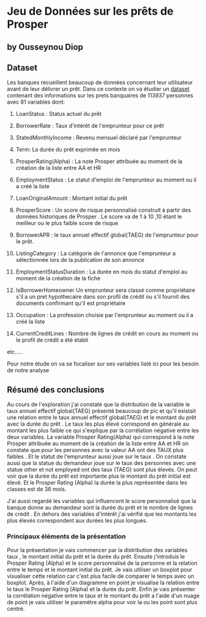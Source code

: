 # Jeu de Données sur les prêts de Prosper
## by Ousseynou Diop


## Dataset
Les banques recueillent beaucoup de données concernant leur utilisateur avant de leur délivrer un prêt.
Dans ce contexte on va étudier un [dataset](https://www.google.com/url?q=https://www.google.com/url?q%3Dhttps://s3.amazonaws.com/udacity-hosted-downloads/ud651/prosperLoanData.csv%26amp;sa%3DD%26amp;ust%3D1581581520570000&sa=D&source=editors&ust=1659905511742826&usg=AOvVaw3ThKJ5Dc5EHpAfo4vO9yGa) contenant des informations sur les prets banquaires de 113937 personnes avec 81 variables dont:
1. LoanStatus : Status actuel du prêt
2. BorrowerRate : Taux d'intérêt de l'emprunteur pour ce prêt 
3. StatedMonthlyIncome : Revenu mensuel déclaré par l'emprunteur
4. Term: La durée du prêt exprimée en mois 
5. ProsperRating(Alpha) : La note Prosper attribuée au moment de la création de la liste entre AA et HR
6. EmploymentStatus : Le statut d'emploi de l'emprunteur au moment ou il a créé la liste
7. LoanOriginalAmount : Montant initial du prêt

8. ProsperScore : Un score de risque personnalisé construit à partir des données historiques de Prosper . Le score va de 1 à 10 ,10  étant le meilleur ou le plus faible score de risque
9. BorrowerAPR : le taux annuel effectif global(TAEG) de l'emprunteur pour le prêt. 
10. ListingCategory : La catégorie de l'annonce que l'emprunteur a sélectionnée lors de la publication de son annonce 
11. EmploymentStatusDuration : La durée en mois du statut d'emploi au moment de la création de la fiche  
12. IsBorrowerHomeowner Un emprunteur sera classé comme propriétaire s'il a un pret hypothecaire dans son profil de crédit ou s'il fournit des documents confirmant qu'il est propriétaire
13. Occupation : La profession choisie par l'emprunteur au moment ou il a créé la liste
14. CurrentCreditLines : Nombre de lignes de crédit en cours au moment ou le profil de crédit a été établi

etc..... 

Pour notre étude on va se focaliser sur ses variables listé ici pour les besoin de notre analyse



## Résumé des conclusions

Au cours de l'exploration j'ai constaté que la distribution de la variable le taux annuel effectif global(TAEG) présenté beaucoup de pic et qu'il existait une relation entre le taux annuel effectif global(TAEG) et le montant du prêt avec la durée du prêt .
Le taux les plus élevé correspond en générale au montant les plus faible ce qui s'explique par la corrélation négative entre les deux variables.
La variable Prosper Rating(Alpha) qui correspond à la note Prosper attribuée au moment de la création de la liste entre AA et HR on constate que pour les personnes
avec la valeur AA ont des TAUX plus faibles .
Et le statut de l'emprunteur aussi joue sur le taux .
On constate aussi que la statue du demandeur joue sur le taux des personnes avec une statue other et not employed ont des taux (TAEG) sont plus élevés.
On peut voir que la durée du prêt est importante plus le montant du prêt initial est élevé.
Et le Prosper Rating (Alpha) la durée la plus représentée dans les classes est de 36 mois.

J'ai aussi regardé les variables qui influencent le score personnalisé que la banque donne au demandeur sont la durée du prêt et le nombre de lignes de crédit .
En dehors des variables d'intérêt j'ai vérifié que les montants les plus élevés correspondent aux durées les plus longues.

### Principaux éléments de la présentation

Pour la présentation je vais  commencer  par la distribution des variables taux  , le montant initial du prêt et la durée du prêt.
Ensuite j'introduis le Prosper Rating (Alpha) et le score personnalisé de la personne et la relation entre le temps et le montant initial du prêt. Je vais utiliser un boxplot pour visualiser cette relation car c'est plus facile de comparer le temps avec un boxplot.
Après, à l'aide d'un diagramme en point je visualise la relation entre le taux le Prosper Rating (Alpha) et la durée du prêt.
Enfin je vais présenter la corrélation négative entre le taux et le montant du prêt a l'aide d'un nuage de point je vais utiliser le paramètre alpha pour voir la ou les point sont plus centré.


